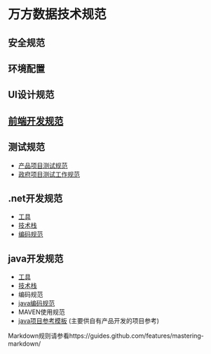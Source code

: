 # 万方数据技术规范
## 安全规范

## 环境配置

## UI设计规范

## [前端开发规范](前端开发规范)
## 测试规范
* [产品项目测试规范](https://github.com/wanfangdata/guide/blob/master/%E6%B5%8B%E8%AF%95%E8%A7%84%E8%8C%83/%E4%BA%A7%E5%93%81%E9%A1%B9%E7%9B%AE%E6%B5%8B%E8%AF%95%E5%B7%A5%E4%BD%9C%E8%A7%84%E8%8C%83.md) 
* [政府项目测试工作规范](https://github.com/wanfangdata/guide/blob/master/%E6%B5%8B%E8%AF%95%E8%A7%84%E8%8C%83/政府项目测试工作规范.md) 

## .net开发规范
* [工具](https://github.com/wanfangdata/guide/blob/master/.net开发规范/工具.md)
* [技术栈](https://github.com/wanfangdata/guide/blob/master/.net开发规范/技术栈.md)
* [编码规范](https://github.com/wanfangdata/guide/blob/master/.net开发规范/编码规范.md)

## java开发规范
* [工具](https://github.com/wanfangdata/guide/blob/master/java开发规范/工具.md)
* [技术栈](https://github.com/wanfangdata/guide/blob/master/java开发规范/技术栈.md)
* 编码规范
 * [java编码规范](https://github.com/wanfangdata/guide/blob/master/java%E5%BC%80%E5%8F%91%E8%A7%84%E8%8C%83/%E7%BC%96%E7%A0%81%E8%A7%84%E8%8C%83.md) 
 * MAVEN使用规范
 * [java项目参考模板](https://github.com/wfjava-team/java-project-templete/releases) (主要供自有产品开发的项目参考)


Markdown规则请参看https://guides.github.com/features/mastering-markdown/
